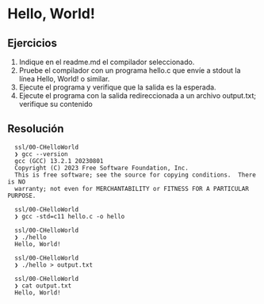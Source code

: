 # Hello, World!

## Ejercicios

1. Indique en el readme.md el compilador seleccionado.
2. Pruebe el compilador con un programa hello.c que envíe a stdout la línea Hello, World! o similar.
3. Ejecute el programa y verifique que la salida es la esperada.
4. Ejecute el programa con la salida redireccionada a un archivo output.txt; verifique su contenido

## Resolución

```
  ssl/00-CHelloWorld
  ❯ gcc --version
  gcc (GCC) 13.2.1 20230801
  Copyright (C) 2023 Free Software Foundation, Inc.
  This is free software; see the source for copying conditions.  There is NO
  warranty; not even for MERCHANTABILITY or FITNESS FOR A PARTICULAR PURPOSE.

  ssl/00-CHelloWorld
  ❯ gcc -std=c11 hello.c -o hello

  ssl/00-CHelloWorld
  ❯ ./hello
  Hello, World!

  ssl/00-CHelloWorld
  ❯ ./hello > output.txt

  ssl/00-CHelloWorld
  ❯ cat output.txt
  Hello, World!
```
